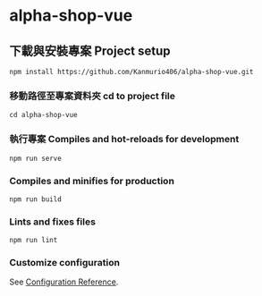 # alpha-shop-vue

## 下載與安裝專案 Project setup
```
npm install https://github.com/Kanmurio406/alpha-shop-vue.git
```

### 移動路徑至專案資料夾 cd to project file
```
cd alpha-shop-vue
```

### 執行專案 Compiles and hot-reloads for development
```
npm run serve
```

### Compiles and minifies for production
```
npm run build
```

### Lints and fixes files
```
npm run lint
```

### Customize configuration
See [Configuration Reference](https://cli.vuejs.org/config/).
